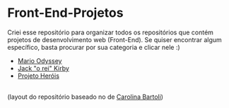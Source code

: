 # Front-End-Projetos
Criei esse repositório para organizar todos os repositórios que contém projetos de desenvolvimento web (Front-End). Se quiser encontrar algum específico, basta procurar por sua categoria e clicar nele :)
<br>
<ul>
  <li><a href="https://github.com/GabrielChiarelli/mario-odyssey-estudo">Mario Odyssey</a></li>
  <li><a href="https://github.com/GabrielChiarelli/site-jack-o-rei-kirby">Jack "o rei" Kirby</a></li>
  <li><a href="https://github.com/GabrielChiarelli/projeto-site-super-herois">Projeto Heróis</a></li>
</ul>
  
<br>
(layout do repositório baseado no de <a href="https://github.com/lnbt07/Java-projects#projetos-de-web">Carolina Bartoli</a>)
